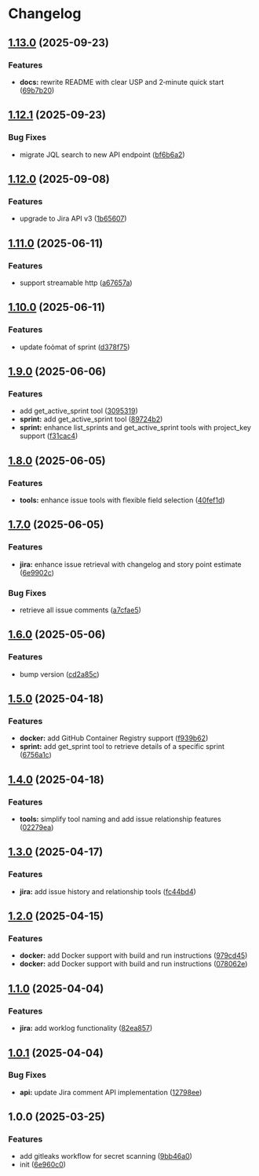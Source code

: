 # Changelog

## [1.13.0](https://github.com/nguyenvanduocit/jira-mcp/compare/v1.12.1...v1.13.0) (2025-09-23)


### Features

* **docs:** rewrite README with clear USP and 2‑minute quick start ([69b7b20](https://github.com/nguyenvanduocit/jira-mcp/commit/69b7b20166c424efe485fa2403193105012f2973))

## [1.12.1](https://github.com/nguyenvanduocit/jira-mcp/compare/v1.12.0...v1.12.1) (2025-09-23)


### Bug Fixes

* migrate JQL search to new API endpoint ([bf6b6a2](https://github.com/nguyenvanduocit/jira-mcp/commit/bf6b6a2a105c5e34a0cbc6c3495f711d70cd47aa))

## [1.12.0](https://github.com/nguyenvanduocit/jira-mcp/compare/v1.11.0...v1.12.0) (2025-09-08)


### Features

* upgrade to Jira API v3 ([1b65607](https://github.com/nguyenvanduocit/jira-mcp/commit/1b6560750ac0f4d37b5cc2fdf004d15932b4346b))

## [1.11.0](https://github.com/nguyenvanduocit/jira-mcp/compare/v1.10.0...v1.11.0) (2025-06-11)


### Features

* support streamable http ([a67657a](https://github.com/nguyenvanduocit/jira-mcp/commit/a67657a9649b53ec02a5b2a4eb0789810bc7b372))

## [1.10.0](https://github.com/nguyenvanduocit/jira-mcp/compare/v1.9.0...v1.10.0) (2025-06-11)


### Features

* update foỏmat of sprint ([d378f75](https://github.com/nguyenvanduocit/jira-mcp/commit/d378f7510fb21b8f4fd3ee677d3a1cf54c2ad025))

## [1.9.0](https://github.com/nguyenvanduocit/jira-mcp/compare/v1.8.0...v1.9.0) (2025-06-06)


### Features

* add get_active_sprint tool ([3095319](https://github.com/nguyenvanduocit/jira-mcp/commit/30953192ce5e88d4940fea09f7a2331ae2516b54))
* **sprint:** add get_active_sprint tool ([89724b2](https://github.com/nguyenvanduocit/jira-mcp/commit/89724b26b7e9c19dfc16d1c8d81455801145fb27))
* **sprint:** enhance list_sprints and get_active_sprint tools with project_key support ([f31cac4](https://github.com/nguyenvanduocit/jira-mcp/commit/f31cac4701ef0e88e2c2b73cc950770c6b5cda02))

## [1.8.0](https://github.com/nguyenvanduocit/jira-mcp/compare/v1.7.0...v1.8.0) (2025-06-05)


### Features

* **tools:** enhance issue tools with flexible field selection ([40fef1d](https://github.com/nguyenvanduocit/jira-mcp/commit/40fef1dcaa4ef0ed7833cd6db24e3e31c0a35f73))

## [1.7.0](https://github.com/nguyenvanduocit/jira-mcp/compare/v1.6.0...v1.7.0) (2025-06-05)


### Features

* **jira:** enhance issue retrieval with changelog and story point estimate ([6e9902c](https://github.com/nguyenvanduocit/jira-mcp/commit/6e9902c464430ffc759124792fe0907697d80fab))


### Bug Fixes

* retrieve all issue comments ([a7cfae5](https://github.com/nguyenvanduocit/jira-mcp/commit/a7cfae5e459fd50b3a62f80223bddfc659a5453b))

## [1.6.0](https://github.com/nguyenvanduocit/jira-mcp/compare/v1.5.0...v1.6.0) (2025-05-06)


### Features

* bump version ([cd2a85c](https://github.com/nguyenvanduocit/jira-mcp/commit/cd2a85c42c8594240e8718524ac0082acf1b7db7))

## [1.5.0](https://github.com/nguyenvanduocit/jira-mcp/compare/v1.4.0...v1.5.0) (2025-04-18)


### Features

* **docker:** add GitHub Container Registry support ([f939b62](https://github.com/nguyenvanduocit/jira-mcp/commit/f939b629e764d4fe470f6954cc0d281eccde913f))
* **sprint:** add get_sprint tool to retrieve details of a specific sprint ([6756a1c](https://github.com/nguyenvanduocit/jira-mcp/commit/6756a1c79ed0692aeac9d12287fd92ef6bc5f1c2))

## [1.4.0](https://github.com/nguyenvanduocit/jira-mcp/compare/v1.3.0...v1.4.0) (2025-04-18)


### Features

* **tools:** simplify tool naming and add issue relationship features ([02279ea](https://github.com/nguyenvanduocit/jira-mcp/commit/02279ead729b7a9bd6e78d6ed7903931d39c1580))

## [1.3.0](https://github.com/nguyenvanduocit/jira-mcp/compare/v1.2.0...v1.3.0) (2025-04-17)


### Features

* **jira:** add issue history and relationship tools ([fc44bd4](https://github.com/nguyenvanduocit/jira-mcp/commit/fc44bd4384775260bf8ea7a0373c89d7053b6450))

## [1.2.0](https://github.com/nguyenvanduocit/jira-mcp/compare/v1.1.0...v1.2.0) (2025-04-15)


### Features

* **docker:** add Docker support with build and run instructions ([979cd45](https://github.com/nguyenvanduocit/jira-mcp/commit/979cd459663c0004c566cda658efbf9fca50bf52))
* **docker:** add Docker support with build and run instructions ([078062e](https://github.com/nguyenvanduocit/jira-mcp/commit/078062ed7ba2686483a9df4c6000462d5b4fed3a))

## [1.1.0](https://github.com/nguyenvanduocit/jira-mcp/compare/v1.0.1...v1.1.0) (2025-04-04)


### Features

* **jira:** add worklog functionality ([82ea857](https://github.com/nguyenvanduocit/jira-mcp/commit/82ea85767653ea5de4f20beb6585d9f694696a9a))

## [1.0.1](https://github.com/nguyenvanduocit/jira-mcp/compare/v1.0.0...v1.0.1) (2025-04-04)


### Bug Fixes

* **api:** update Jira comment API implementation ([12798ee](https://github.com/nguyenvanduocit/jira-mcp/commit/12798ee285f0b8d5c70689db87fa60b74e72376d))

## 1.0.0 (2025-03-25)


### Features

* add gitleaks workflow for secret scanning ([9bb46a0](https://github.com/nguyenvanduocit/jira-mcp/commit/9bb46a0f63793934470a1701a42d2413f29898f8))
* init ([6e960c0](https://github.com/nguyenvanduocit/jira-mcp/commit/6e960c048f69fe61baee42c3061aef0a44602be3))
